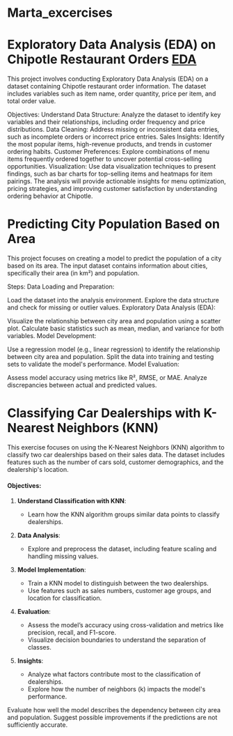 # Marta_excercises


# Exploratory Data Analysis (EDA) on Chipotle Restaurant Orders 	[EDA](https://github.com/slepankovamarta/the-git-rocks/blob/main/EDA%20Intro.ipynb)
This project involves conducting Exploratory Data Analysis (EDA) on a dataset containing Chipotle restaurant order information. The dataset includes variables such as item name, order quantity, price per item, and total order value.

Objectives:
Understand Data Structure: Analyze the dataset to identify key variables and their relationships, including order frequency and price distributions.
Data Cleaning: Address missing or inconsistent data entries, such as incomplete orders or incorrect price entries.
Sales Insights: Identify the most popular items, high-revenue products, and trends in customer ordering habits.
Customer Preferences: Explore combinations of menu items frequently ordered together to uncover potential cross-selling opportunities.
Visualization: Use data visualization techniques to present findings, such as bar charts for top-selling items and heatmaps for item pairings.
The analysis will provide actionable insights for menu optimization, pricing strategies, and improving customer satisfaction by understanding ordering behavior at Chipotle.




# Predicting City Population Based on Area
This project focuses on creating a model to predict the population of a city based on its area. The input dataset contains information about cities, specifically their area (in km²) and population.

Steps:
Data Loading and Preparation:

Load the dataset into the analysis environment.
Explore the data structure and check for missing or outlier values.
Exploratory Data Analysis (EDA):

Visualize the relationship between city area and population using a scatter plot.
Calculate basic statistics such as mean, median, and variance for both variables.
Model Development:

Use a regression model (e.g., linear regression) to identify the relationship between city area and population.
Split the data into training and testing sets to validate the model's performance.
Model Evaluation:

Assess model accuracy using metrics like R², RMSE, or MAE.
Analyze discrepancies between actual and predicted values.



# Classifying Car Dealerships with K-Nearest Neighbors (KNN)

This exercise focuses on using the K-Nearest Neighbors (KNN) algorithm to classify two car dealerships based on their sales data. The dataset includes features such as the number of cars sold, customer demographics, and the dealership's location.

#### Objectives:
1. **Understand Classification with KNN**:
   - Learn how the KNN algorithm groups similar data points to classify dealerships.

2. **Data Analysis**:
   - Explore and preprocess the dataset, including feature scaling and handling missing values.

3. **Model Implementation**:
   - Train a KNN model to distinguish between the two dealerships.
   - Use features such as sales numbers, customer age groups, and location for classification.

4. **Evaluation**:
   - Assess the model’s accuracy using cross-validation and metrics like precision, recall, and F1-score.
   - Visualize decision boundaries to understand the separation of classes.

5. **Insights**:
   - Analyze what factors contribute most to the classification of dealerships.
   - Explore how the number of neighbors (k) impacts the model's performance.




Evaluate how well the model describes the dependency between city area and population.
Suggest possible improvements if the predictions are not sufficiently accurate.
